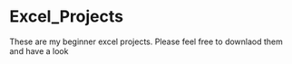 # Excel_Projects
These are my beginner excel projects. Please feel free to downlaod them and have a look
